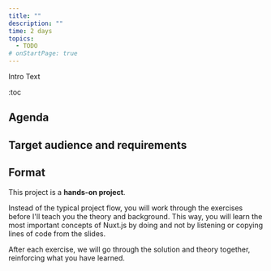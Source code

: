```yaml
---
title: ""
description: ""
time: 2 days
topics:
  - TODO
# onStartPage: true
---
```


Intro Text

:toc

## Agenda

## Target audience and requirements

## Format

This project is a **hands-on project**.

Instead of the typical project flow, you will work through the exercises before I'll teach you the theory and background. This way, you will learn the most important concepts of Nuxt.js by doing and not by listening or copying lines of code from the slides.

After each exercise, we will go through the solution and theory together, reinforcing what you have learned.

